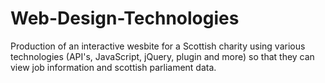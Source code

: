 # Web-Design-Technologies

Production of an interactive wesbite for a Scottish charity using various technologies (API's,
JavaScript, jQuery, plugin and more) so that they can view job information and scottish parliament data. 
